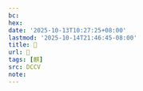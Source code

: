 ```yaml
---
bc:
hex:
date: '2025-10-13T10:27:25+08:00'
lastmod: '2025-10-14T21:46:45-08:00'
title: 􂟨
url: 􂟨
tags: [麒]
src: DCCV
note:
---
```

